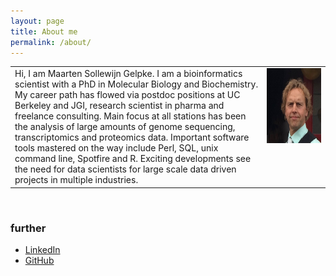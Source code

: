 ```yaml
---
layout: page
title: About me
permalink: /about/
---
```

<table>
<tr>
<td style="width:80%">
Hi, I am Maarten Sollewijn Gelpke. I am a bioinformatics scientist with a PhD in Molecular Biology and Biochemistry. My career path has flowed via postdoc positions at UC Berkeley and JGI, research scientist in pharma and freelance consulting. Main focus at all stations has been the analysis of large amounts of genome sequencing, transcriptomics and proteomics data. Important software tools mastered on the way include Perl, SQL, unix command line, Spotfire and R. Exciting developments see the need for data scientists for large scale data driven projects in multiple industries.
</td>
<td style="text-align: right; vertical-align:top">
<img src="/img/portrait.jpg" alt="MSG" width="120" height="120">
</td>
</tr>
</table>
  
<br>

### further

- [LinkedIn](https://www.linkedin.com/in/maarten-sollewijn-gelpke-81b1371a/)
- [GitHub](https://github.com/MaartenSG)
